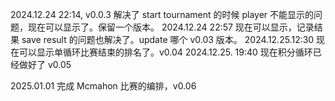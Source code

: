 2024.12.24 22:14, v0.0.3 解决了 start tournament 的时候 player 不能显示的问题，现在可以显示了。保留一个版本。
2024.12.24 22:57 现在可以显示，记录结果 save result 的问题也解决了。update 哪个 v0.03 版本。
2024.12.25.12:30 现在可以显示单循环比赛结束的排名了。v0.04
2024.12.25. 19:40 现在积分循环已经做好了 v0.05

2025.01.01 完成 Mcmahon 比赛的编排，v0.06
